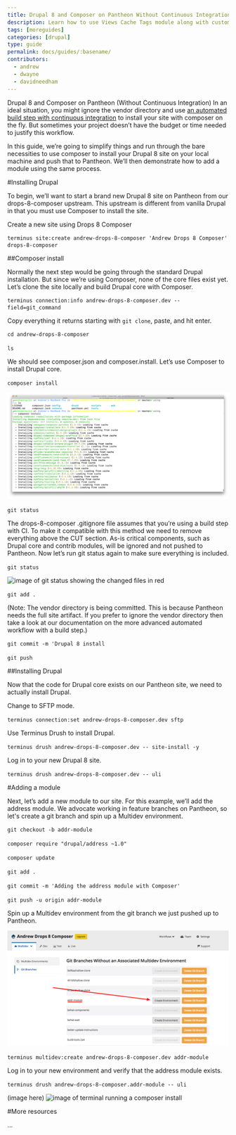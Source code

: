 ```yaml
---
title: Drupal 8 and Composer on Pantheon Without Continuous Integration
description: Learn how to use Views Cache Tags module along with custom code to control Pantheon Advanced Page Cache.
tags: [moreguides]
categories: [drupal]
type: guide
permalink: docs/guides/:basename/
contributors:
  - andrew
  - dwayne
  - davidneedham
---
```


Drupal 8 and Composer on Pantheon (Without Continuous Integration)
In an ideal situation, you might ignore the vendor directory and use [an automated build step with continuous integration](https://pantheon.io/docs/guides/build-tools/) to install your site with composer on the fly. But sometimes your project doesn’t have the budget or time needed to justify this workflow. 

In this guide, we’re going to simplify things and run through the bare necessities to use composer to install your Drupal 8 site on your local machine and push that to Pantheon. We’ll then demonstrate how to add a module using the same process.

#Installing Drupal

To begin, we’ll want to start a brand new Drupal 8 site on Pantheon from our drops-8-composer upstream. This upstream is different from vanilla Drupal in that you must use Composer to install the site. 

Create a new site using Drops 8 Composer

```
terminus site:create andrew-drops-8-composer 'Andrew Drops 8 Composer' drops-8-composer
```

##Composer install

Normally the next step would be going through the standard Drupal installation. But since we’re using Composer, none of the core files exist yet. Let’s clone the site locally and build Drupal core with Composer.

```
terminus connection:info andrew-drops-8-composer.dev --field=git_command
```

Copy everything it returns starting with `git clone`, paste, and hit enter.

```
cd andrew-drops-8-composer

ls
```

We should see composer.json and composer.install. Let’s use Composer to install Drupal core.

`composer install`

![image of terminal running a composer install](source/docs/assets/images/guides/drupal-8-composer-no-ci/drops-8-composer-install.png)

`git status`

The drops-8-composer .gitignore file assumes that you’re using a build step with CI. To make it compatible with this method we need to remove everything above the CUT section. As-is critical components, such as Drupal core and contrib modules, will be ignored and not pushed to Pantheon. Now let’s run git status again to make sure everything is included.

`git status`

![image of git status showing the changed files in red](source/docs/assets/images/guides/drops-8-composer-git-status-after-installing-d8.png)


`git add .`

(Note: The vendor directory is being committed. This is because Pantheon needs the full site artifact. If you prefer to ignore the vendor directory then take a look at our documentation on the more advanced automated workflow with a build step.)

```
git commit -m 'Drupal 8 install

git push
```

##Installing Drupal

Now that the code for Drupal core exists on our Pantheon site, we need to actually install Drupal.

Change to SFTP mode.

`terminus connection:set andrew-drops-8-composer.dev sftp`

Use Terminus Drush to install Drupal.

`terminus drush andrew-drops-8-composer.dev -- site-install -y`

Log in to your new Drupal 8 site.

`terminus drush andrew-drops-8-composer.dev -- uli`

#Adding a module

Next, let’s add a new module to our site. For this example, we’ll add the address module. We advocate working in feature branches on Pantheon, so let's create a git branch and spin up a Multidev environment.

```
git checkout -b addr-module

composer require "drupal/address ~1.0"

composer update

git add .

git commit -m 'Adding the address module with Composer'

git push -u origin addr-module
```

Spin up a Multidev environment from the git branch we just pushed up to Pantheon.

![image of terminal running a composer install](source/docs/assets/images/guides/drupal-8-composer-no-ci/drops-8-composer-multidev-creation.png)


`terminus multidev:create andrew-drops-8-composer.dev addr-module`

Log in to your new environment and verify that the address module exists.

`terminus drush andrew-drops-8-composer.addr-module -- uli`

(image here) ![image of terminal running a composer install](source/docs/assets/images/guides/drops-8-composer-drupal-8-address-module-install.png)


#More resources

...

[comment]: <Alex is there an algorithmic way to link these assetts rather than us manualy suggesting them?>
